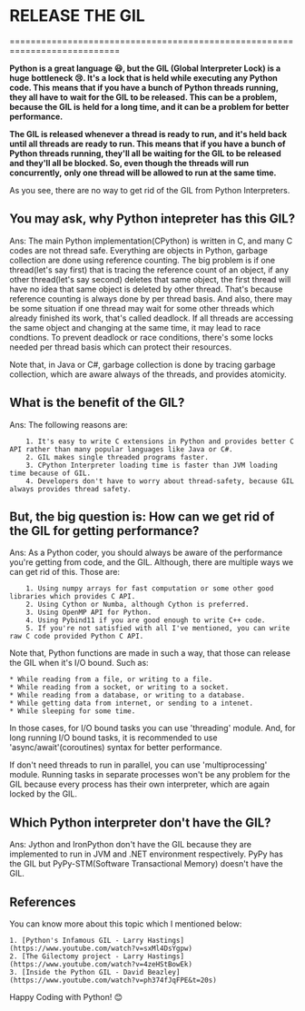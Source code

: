 # RELEASE THE GIL

===========================================================================

**Python is a great language 😃, but the GIL (Global Interpreter Lock) is a huge**
**bottleneck 😢. It's a lock that is held while executing any Python code. This**
**means that if you have a bunch of Python threads running, they all have to**
**wait for the GIL to be released. This can be a problem, because the GIL is**
**held for a long time, and it can be a problem for better performance.**

**The GIL is released whenever a thread is ready to run, and it's held back**
**until all threads are ready to run. This means that if you have a bunch of**
**Python threads running, they'll all be waiting for the GIL to be released**
**and they'll all be blocked. So, even though the threads will run concurrently,**
**only one thread will be allowed to run at the same time.**

As you see, there are no way to get rid of the GIL from Python Interpreters.

## You may ask, why Python intepreter has this GIL?

Ans: The main Python implementation(CPython) is written in C, and many C codes are not thread safe.
Everything are objects in Python, garbage collection are done using reference counting. The big problem
is if one thread(let's say first) that is tracing the reference count of an object, if any other thread(let's say second)
deletes that same object, the first thread will have no idea that same object is deleted by other thread. That's because
reference counting is always done by per thread basis. And also, there may be some situation if one thread may wait for some other
threads which already finished its work, that's called deadlock.
If all threads are accessing the same object and changing at the same time, it may lead to race condtions.
To prevent deadlock or race conditions, there's some locks needed per thread basis which can protect their resources.

Note that, in Java or C#, garbage collection is done by tracing garbage collection, which are aware always of the threads, and
provides atomicity.

## What is the benefit of the GIL?

Ans: The following reasons are:
```text
    1. It's easy to write C extensions in Python and provides better C API rather than many popular languages like Java or C#.
    2. GIL makes single threaded programs faster.
    3. CPython Interpreter loading time is faster than JVM loading time because of GIL.
    4. Developers don't have to worry about thread-safety, because GIL always provides thread safety.
```

## But, the big question is: How can we get rid of the GIL for getting performance?

Ans: As a Python coder, you should always be aware of the performance you're getting from code, and the GIL.
Although, there are multiple ways we can get rid of this. Those are:
```text
    1. Using numpy arrays for fast computation or some other good libraries which provides C API.
    2. Using Cython or Numba, although Cython is preferred.
    3. Using OpenMP API for Python.
    4. Using Pybind11 if you are good enough to write C++ code.
    5. If you're not satisfied with all I've mentioned, you can write raw C code provided Python C API.
```

Note that, Python functions are made in such a way, that those can release the GIL when it's I/O bound. Such as:

    * While reading from a file, or writing to a file.
    * While reading from a socket, or writing to a socket.
    * While reading from a database, or writing to a database.
    * While getting data from internet, or sending to a intenet.
    * While sleeping for some time.

In those cases, for I/O bound tasks you can use 'threading' module. And, for long running I/O bound tasks, it is
recommended to use 'async/await'(coroutines) syntax for better performance.

If don't need threads to run in parallel, you can use 'multiprocessing' module. Running tasks in separate processes
won't be any problem for the GIL because every process has their own interpreter, which are again locked by the GIL.

## Which Python interpreter don't have the GIL?

Ans: Jython and IronPython don't have the GIL because they are implemented to run in JVM and .NET environment respectively.
PyPy has the GIL but PyPy-STM(Software Transactional Memory) doesn't have the GIL.

## References

You can know more about this topic which I mentioned below:

```text
1. [Python's Infamous GIL - Larry Hastings](https://www.youtube.com/watch?v=sxMl4DsYgpw)
2. [The Gilectomy project - Larry Hastings](https://www.youtube.com/watch?v=4zeHStBowEk)
3. [Inside the Python GIL - David Beazley](https://www.youtube.com/watch?v=ph374fJqFPE&t=20s)
```

Happy Coding with Python! 😊
